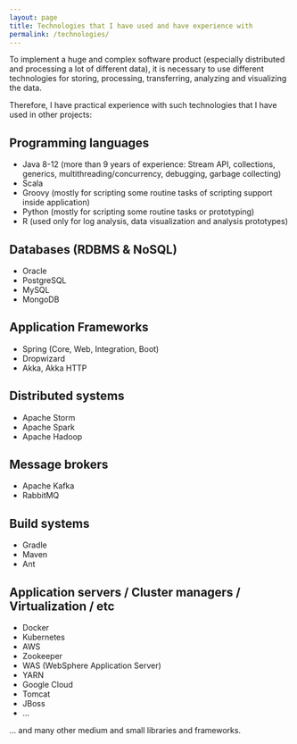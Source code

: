 ```yaml
---
layout: page
title: Technologies that I have used and have experience with
permalink: /technologies/
---
```


To implement a huge and complex software product (especially distributed and processing a lot of different data), it is necessary to use different technologies for storing, processing, transferring, analyzing and visualizing the data.

Therefore, I have practical experience with such technologies that I have used in other projects:

## Programming languages
* Java 8-12 (more than 9 years of experience: Stream API, collections, generics, multithreading/concurrency, debugging, garbage collecting)
* Scala
* Groovy (mostly for scripting some routine tasks of scripting support inside application)
* Python (mostly for scripting some routine tasks or prototyping)
* R (used only for log analysis, data visualization and analysis prototypes)

## Databases (RDBMS & NoSQL)
* Oracle
* PostgreSQL
* MySQL
* MongoDB

## Application Frameworks
* Spring (Core, Web, Integration, Boot)
* Dropwizard
* Akka, Akka HTTP

## Distributed systems
* Apache Storm
* Apache Spark
* Apache Hadoop

## Message brokers
* Apache Kafka
* RabbitMQ

## Build systems
* Gradle
* Maven
* Ant

## Application servers / Cluster managers / Virtualization / etc
* Docker
* Kubernetes
* AWS
* Zookeeper
* WAS (WebSphere Application Server)
* YARN
* Google Cloud
* Tomcat
* JBoss
* ...

... and many other medium and small libraries and frameworks.
